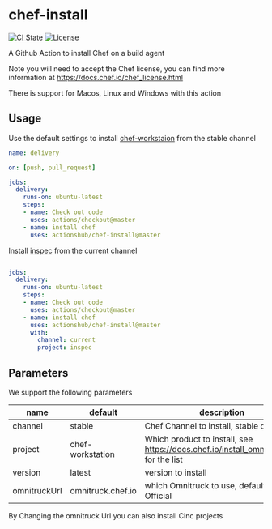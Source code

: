 # chef-install

[![CI State](https://github.com/actionshub/chef-install/workflows/generic-linters/badge.svg)](https://github.com/actionshub/markdownlint)
[![License](https://img.shields.io/badge/License-Apache%202.0-green.svg)](https://opensource.org/licenses/Apache-2.0)

A Github Action to install Chef on a build agent

Note you will need to accept the Chef license, you can find more information at <https://docs.chef.io/chef_license.html>

There is support for Macos, Linux and Windows with this action

## Usage

Use the default settings to install [chef-workstaion](https://www.chef.sh/docs/chef-workstation/about/) from the stable channel

```yaml
name: delivery

on: [push, pull_request]

jobs:
  delivery:
    runs-on: ubuntu-latest
    steps:
    - name: Check out code
      uses: actions/checkout@master
    - name: install chef
      uses: actionshub/chef-install@master
```

Install [inspec](https://www.inspec.io/) from the current channel

```yaml

jobs:
  delivery:
    runs-on: ubuntu-latest
    steps:
    - name: Check out code
      uses: actions/checkout@master
    - name: install chef
      uses: actionshub/chef-install@master
      with:
        channel: current
        project: inspec
```

## Parameters

We support the following parameters

| name         | default           | description                                                                            |
| ------------ | ----------------- | -------------------------------------------------------------------------------------- |
| channel      | stable            | Chef Channel to install, stable or current                                             |
| project      | chef-workstation  | Which product to install, see <https://docs.chef.io/install_omnibus.html> for the list |
| version      | latest            | version to install                                                                     |
| omnitruckUrl | omnitruck.chef.io | which Omnitruck to use, default is Chef Official                                       |

By Changing the omnitruck Url you can also install Cinc projects
